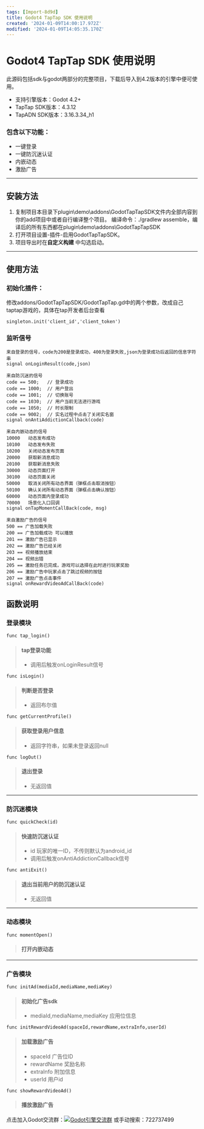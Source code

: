 ```yaml
---
tags: [Import-8d9d]
title: Godot4 TapTap SDK 使用说明
created: '2024-01-09T14:00:17.972Z'
modified: '2024-01-09T14:05:35.170Z'
---
```


# Godot4 TapTap SDK 使用说明

此源码包括sdk与godot两部分的完整项目，下载后导入到4.2版本的引擎中便可使用。
* 支持引擎版本：Godot 4.2+
* TapTap SDK版本：4.3.12
* TapADN SDK版本：3.16.3.34_h1

### 包含以下功能：
* 一键登录
* 一键防沉迷认证
* 内嵌动态
* 激励广告
_________________
## 安装方法
1. 复制项目本目录下plugin\demo\addons\GodotTapTapSDK文件内全部内容到你的add项目中或者自行编译整个项目。
   编译命令：./gradlew assemble，编译后的所有东西都在plugin\demo\addons\GodotTapTapSDK
2. 打开项目设置-插件-启用GodotTapTapSDK。
3. 项目导出时在**自定义构建** 中勾选启动。
_________________
## 使用方法
### 初始化插件：

修改addons/GodotTapTapSDK/GodotTapTap.gd中的两个参数，改成自己taptap游戏的，具体在tap开发者后台查看
```
singleton.init('client_id','client_token')
```

### 监听信号
```
来自登录的信号，code为200是登录成功，400为登录失败,json为登录成功后返回的信息字符串
signal onLoginResult(code,json)

来自防沉迷的信号
code == 500;   // 登录成功
code == 1000;  // 用户登出
code == 1001;  // 切换账号
code == 1030;  // 用户当前无法进行游戏
code == 1050;  // 时长限制
code == 9002;  // 实名过程中点击了关闭实名窗
signal onAntiAddictionCallback(code)

来自内嵌动态的信号
10000	动态发布成功
10100	动态发布失败
10200	关闭动态发布页面
20000	获取新消息成功
20100	获取新消息失败
30000	动态页面打开
30100	动态页面关闭
50000	取消关闭所有动态界面（弹框点击取消按钮）
50100	确认关闭所有动态界面（弹框点击确认按钮）
60000	动态页面内登录成功
70000	场景化入口回调
signal onTapMomentCallBack(code, msg)

来自激励广告的信号
500 == 广告加载失败
200 == 广告加载成功 可以播放
201 == 激励广告已显示
202 == 激励广告已经关闭
203 == 视频播放结束
204 == 视频出错
205 == 激励任务已完成，游戏可以选择在此时进行玩家奖励
206 == 激励广告中玩家点击了跳过视频的按钮
207 == 激励广告点击事件
signal onRewardVideoAdCallBack(code)
```
## 函数说明
### 登录模块
```
func tap_login()
```
> #### tap登录功能
> - 调用后触发onLoginResult信号

```
func isLogin()
```
> #### 判断是否登录
> - 返回布尔值

```
func getCurrentProfile()
```
> #### 获取登录用户信息
> - 返回字符串，如果未登录返回null

```
func logOut()
```
> #### 退出登录
> - 无返回值
_________________
### 防沉迷模块
```
func quickCheck(id)
```
> #### 快速防沉迷认证
> - id 玩家的唯一ID，不传则默认为android_id
> - 调用后触发onAntiAddictionCallback信号

```
func antiExit()
```
> #### 退出当前用户的防沉迷认证
> - 无返回值
_________________
### 动态模块
```
func momentOpen()
```
> #### 打开内嵌动态
_________________
### 广告模块
```
func initAd(mediaId,mediaName,mediaKey)
```
> #### 初始化广告sdk
> - mediaId,mediaName,mediaKey 应用位信息

```
func initRewardVideoAd(spaceId,rewardName,extraInfo,userId)
```
> #### 加载激励广告
> - spaceId 广告位ID
> - rewardName 奖励名称
> - extraInfo 附加信息
> - userId 用户id

```
func showRewardVideoAd()
```
> #### 播放激励广告
点击加入Godot交流群：<a target="_blank" href="https://qm.qq.com/cgi-bin/qm/qr?k=W4HFsixrp21iVio3jhmalbDgyiuKuVZO&jump_from=webapi&authKey=1qoGS3eG8/2Tx2o4xqfuXERjwR5WuD3eGNPTykoPPeOF97xrkue62ly5utMvn9Aa"><img border="0" src="//pub.idqqimg.com/wpa/images/group.png" alt="Godot引擎交流群" title="Godot引擎交流群"></a>
或手动搜索：722737499
